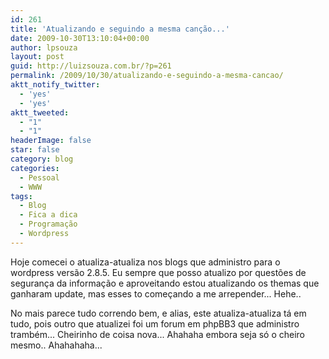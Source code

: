 ```yaml
---
id: 261
title: 'Atualizando e seguindo a mesma canção...'
date: 2009-10-30T13:10:04+00:00
author: lpsouza
layout: post
guid: http://luizsouza.com.br/?p=261
permalink: /2009/10/30/atualizando-e-seguindo-a-mesma-cancao/
aktt_notify_twitter:
  - 'yes'
  - 'yes'
aktt_tweeted:
  - "1"
  - "1"
headerImage: false
star: false
category: blog
categories:
  - Pessoal
  - WWW
tags:
  - Blog
  - Fica a dica
  - Programação
  - Wordpress
---
```

Hoje comecei o atualiza-atualiza nos blogs que administro para o wordpress versão 2.8.5. Eu sempre que posso atualizo por questões de segurança da informação e aproveitando estou atualizando os themas que ganharam update, mas esses to começando a me arrepender... Hehe..

No mais parece tudo correndo bem, e alias, este atualiza-atualiza tá em tudo, pois outro que atualizei foi um forum em phpBB3 que administro trambém... Cheirinho de coisa nova... Ahahaha embora seja só o cheiro mesmo.. Ahahahaha...